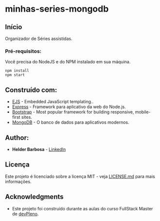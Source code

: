 # minhas-series-mongodb

## Início

Organizador de Séries assistidas.


### Pré-requisitos:

Você precisa do NodeJS e do NPM instalado em sua máquina.

```
npm install
npm start
```


## Construído com:

* [EJS](https://ejs.co/) - Embedded JavaScript templating..
* [Express](https://expressjs.com/pt-br/) - Framework para aplicativo da web do Node.js.
* [Bootstrap](https://getbootstrap.com/) - Most popular framework for building responsive, mobile-first sites.
* [MongoDB](https://www.mongodb.com/pt-br) - O banco de dados para aplicativos modernos.

## Author:

* **Helder Barbosa** - [LinkedIn](https://www.linkedin.com/in/helder-barbosa1/)


## Licença

Este projeto é licenciado sobre a licença MIT - veja [LICENSE.md](LICENSE.md) para mais informações.

## Acknowledgments

* Este projeto foi construído durante as aulas do curso FullStack Master de [devPleno](https://devpleno.com/).


